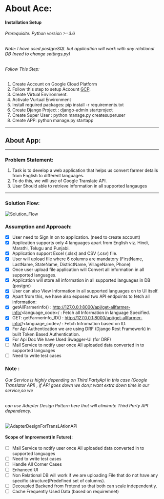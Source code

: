 

About Ace:
===
#### Installation Setup
###### Prerequisite: Python version >=3.6
###### Note: I have used postgreSQL but application will work with any relational DB (need to change settings.py)
###### Follow This Step:
1. Create Account on  Google Cloud Platform 
2. Follow this step to setup Account [GCP](https://cloud.google.com/translate/docs/setup#windows "GCP Machine Translation").
3. Create Virtual Environment.
4. Activate Vurtual Environment 
5. Install required packages: pip install -r requirements.txt
6. Create Django Project : django-admin startproject <Ace>
8. Create Super User : python manage.py createsuperuser
6. Create APP: python manage.py startapp <CoreApp>

---


## About App:

---

### Problem Statement:
1. Task is to develop a web application that helps us convert farmer details from English to
different languages.
2. To do this, we will use of Google Translate API.
3. User Should able to retrieve information in all supported langauges 

--- 

### Solution Flow:

![Solution_Flow](https://user-images.githubusercontent.com/49105701/191795133-9af00939-db18-4ed6-ab7e-874201269488.png)


### Assumption and Approach:

- [x]  User need to Sign In on to application. (need to create account)
- [x]  Application supports only 4 languages apart from English viz. Hindi, Marathi, Telugu and Punjabi.
- [x]  Application support Excel (.xlsx) and CSV (.csv) file.
- [x]  User will upload file where 6 columns are mandatory (FirstName, LastName, StateName, DistrictName, VillageName, Phone)
- [x]  Once user upload file application will Convert all information in all supported languages.
- [x]  Application will store all information in all supported languages in DB (postgre) 
- [x]  User can also View Information in all supported languages on to UI itself.
- [x]  Apart from this, we have also exposed two API endpoints to fetch all information:
- [x]  getAllFarmerinfo() : http://127.0.0.1:8000/api/get-allfarmer-info/<language_code>/ : Fetch all Information in language Specified.
- [x]  GET: getFarmerinfo_ID() :  http://127.0.0.1:8000/api/get-allfarmer-info/<id>/<language_code>/ : Fetch Infromation based on ID.
- [x]  For Api Authentication we are using DRF (Django Rest Framework) in built Token Based Authentication.
- [x]  For Api Doc We have Used Swagger-UI (for DRF)
- [ ]   Mail Service to notify user once All uploaded data converted in to supported languages
- [ ]   Need to write test cases
 
 ### Note : 
 ###### Our Service is highly depending on Third PartyApi in this case (Google Translator API) , if API goes down we don;t want extra down time in our service,so we
 ###### can use Adapter Design Pattern here that will eliminate Third Party API dependency.
  
 
  
  
![AdapterDesignForTransLAtionAPI](https://user-images.githubusercontent.com/49105701/191804227-1eb7253b-a941-41c4-804c-7ec0bacafe6f.JPG)



#### Scope of Improvment(In Future):
- [ ]   Mail Service to notify user once All uploaded data converted in to supported languages
- [ ]   Need to write test cases
- [ ]   Handle All Corner Cases
- [ ]   Enhanced UI
- [ ]   Non Relational DB will work if we are uploading File that do not have any specific structure(Predefined set of columns).
- [ ]   Decoupled Backend from Frotend so that both can scale independently.
- [ ]   Cache Frequently Used Data (based on requiremnet)
